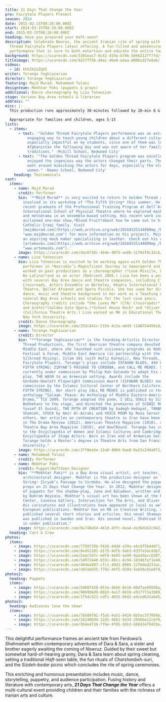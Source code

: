 ```yaml
---
title: 21 Days That Change the Year
pre: Fairytale Players Present
season: 2014
date: 2015-02-15T08:26:00.000Z
start: 2014-03-15T08:26:00.000Z
end: 2015-03-15T08:26:00.000Z
heading: Have you prepared your Haft-seen?
description: Celebrate Nowruz, the ancient Iranian rite of spring with Golden
  Thread Fairytale Players latest offering. A fun-filled and adventurous
  performance that is sure to both entertain and educate the entire family!
background: https://ucarecdn.com/3301eac7-0c42-419a-b746-5666212ff7fd/-/crop/2395x1402/0,0/-/preview/
titleimage: https://ucarecdn.com/9257ff56-d4ac-4ba0-adaa-d00bcd2fe8ab/-/crop/640x453/0,25/-/preview/
videos:
  - id: khGZkZaZqOI
writer: Torange Yeghiazarian
director: Torange Yeghiazarian
featuring: Majd Murad, Mohammad Talani
designteam: Mokhtar Paki (puppets & props)
additional: Dance choreography by Lisa Tateosian
stage: Various Bay Area schools & libraries
address: ""
misc: |-
  This production runs approximately 30-minutes followed by 20-min Q & A session

  Appropriate for families and children, ages 5-15
lists:
  - items:
      - text: '"Golden Thread Fairytale Players performance was an extremely fun and
          engaging way to teach young children about a different culture. It was
          especially impactful on my students, since one of them was leaving for
          Afghanistan the following day and was not aware of her family
          traditions." -McGill School, Redwood City'
      - text: '"The Golden Thread Fairytale Players program was excellent. The students
          enjoyed the ingenious way the actors changed their parts. The kids
          went around mimicking the actors for days, especially the older
          woman." -Hawes School, Redwood City'
    heading: Testimonials
cast:
  items:
    - name: Majd Murad
      credit: Performer
      bio: '**Majd Murad** is very excited to return to Golden Thread after being
        involved in its workshop of *The Fifth String* this summer. He is a
        recent graduate of the Professional Training Program at Dell’Arte
        International School of Physical Theatre where he explored mask, clown,
        and melodrama in an ensemble-based setting. His recent work includes an
        acclaimed one-man show,*Blood Fruit*about how he came out to his
        Catholic-Iraqi family. Visit
        [majdmurad.com](https://web.archive.org/web/20160325144809mp_/http://www.majdmurad.com/
        "www.majdmurad.com") for more information on his projects. Majd is also
        an aspiring mask maker specializing in leather. Check out his work on
        [artemasks.com](https://web.archive.org/web/20160325144809mp_/http://www.artemasks.com/
        "www.artemasks.com").'
      image: https://ucarecdn.com/dac6728c-4b4e-40fd-ae8b-31f6df0c35c6/
    - name: Lisa Tateosian
      bio: Lisa Tateosian is excited to be working again with Golden Thread. She was a
        performer in *Nasrudin’s Magnificent Journey to Samarqan*d and has
        worked on past productions as a choreographer (*Love Missile, Learn to
        Be Latina)*and as an actor (ReOrient 2004.) Lisa has been a performer
        with several Bay Area dance and theatre companies, including CTA/
        Crossroads, Actors Ensemble in Berkeley, Khadra International Dance
        Theatre, Ballet Afsaneh and Opera Piccola. She has used her diverse
        dance, music and theatre background in her work as a Teaching Artist at
        several Bay Area schools and studios for the last nine years.
        Choreography credits include *She Loves Me* (CTA/ Crossroads)*, Hansel
        and Gretel*(Golden Gate Opera,)*School House Rock* and *Oliver!*
        (California Theatre Arts.) Lisa earned an MA in Educational Theatre at
        New York University.
      credit: Dance Choreography
      image: https://ucarecdn.com/253c841c-2154-4c2a-a649-11487544561d/
    - name: Torange Yeghiazarian
      credit: Director
      bio: "**Torange Yeghiazarian** is the Founding Artistic Director of Golden
        Thread Productions, the first American theatre company devoted to the
        Middle East, where she launched such visionary programs as ReOrient
        Festival & Forum, Middle East America (in partnership with the Lark and
        Silkroad Rising), Islam 101 (with Hafiz Karmali), New Threads, and the
        Fairytale Players. Torange’s plays include ISFAHAN BLUES, 444 DAYS, THE
        FIFTH STRING: ZIRYAB’S PASSAGE TO CORDOBA, and CALL ME MEHDI. She is
        currently under commission by Philip Kan Gotanda to adapt his seminal
        play, THE WASH to an Armenian setting. Awards include the
        Gerbode-Hewlett Playwright Commission Award (ISFAHAN BLUES) and a
        commission by the Islamic Cultural Center of Northern California (THE
        FIFTH STRING). Her short play CALL ME MEHDI is published in the
        anthology “Salaam. Peace: An Anthology of Middle Eastern-American
        Drama,” TCG 2009. Torange adapted the poem, I SELL SOULS by Simin
        Behbehani to the stage, and directed the premieres of SCENIC ROUTES by
        Yussef El Guindi, THE MYTH OF CREATION by Sadegh Hedayat, TAMAM by Betty
        Shamieh, STUCK by Amir Al-Azraki and VOICE ROOM by Reza Soroor, amongst
        others. Her articles on contemporary theatre in Iran have been published
        in The Drama Review (2012), American Theatre Magazine (2010), and
        Theatre Bay Area Magazine (2010), and HowlRound. Torange has contributed
        to the Encyclopedia of Women and Islamic Cultures and Cambridge World
        Encyclopedia of Stage Actors. Born in Iran and of Armenian heritage,
        Torange holds a Master’s degree in Theatre Arts from San Francisco State
        University."
      image: https://ucarecdn.com/37f0ee6e-32a0-4004-8ae8-0a23c2d4a071/
    - name: Mohammad Talani
      credit: Performer
    - name: Mokhtar Paki
      credit: Puppet/HaftSeen Designer
      bio: "**Mokhtar Paki** is a Bay Area visual artist, art teacher, and sometimes
        architectural designer. Mokhtar is the production designer on The Fifth
        String: Ziryab’s Passage to Cordoba. He also designed the puppets and
        props on 21 Days that Change the Year. In 2012, Mokhtar designed dozens
        of puppets for the shadow-play, Jana and Baladoor, written and directed
        by Bahram Beyzaie. Mokhtar’s visual art has been shown at the Persian
        Center, Canessa Gallery, Intersection for The Arts, and Oliver Gallery.
        His caricatures and illustrations have appeared in local as well as
        European publications. Mokhtar has an MA in Creative Writing, and has
        published several short stories and articles. His novel Shamayel-e-Mana
        was published in Sweden and Iran. His second novel, Shahrzad the Silent
        in under publication."
      image: https://ucarecdn.com/0a748e54-461d-43fc-8ea4-da36da52c942/
  heading: Cast & Crew
photos:
  items:
    - image: https://ucarecdn.com/7750735b-5616-4dd4-a39a-e6c8f5b448f1/
    - image: https://ucarecdn.com/0e451201-d175-4dfb-9ab3-833fa3ec43b7/
    - image: https://ucarecdn.com/2aec5d7c-e9fd-4e03-aa90-9aaddacc628f/
    - image: https://ucarecdn.com/54972440-833c-49cc-8c94-18346fef1e40/
    - image: https://ucarecdn.com/4046a987-cfc1-49d3-8905-12f6dad233ac/
    - image: https://ucarecdn.com/a97abb55-7792-44f5-9394-5eb50c61e87d/
photos2:
  heading: Puppets
  items:
    - image: https://ucarecdn.com/5408f438-853a-46b6-8e16-08d7ee89958a/-/crop/421x625/19,15/-/preview/
    - image: https://ucarecdn.com/906996d9-06b3-4a17-8410-e91f773a3989/-/crop/408x639/20,1/-/preview/
    - image: https://ucarecdn.com/1f5dc521-cdf1-4655-8642-edced631a645/
photos3:
  heading: Audiences love the show!
  items:
    - image: https://ucarecdn.com/7bb89701-f5a5-4a51-8429-6b5ac3f7894b/
    - image: https://ucarecdn.com/26140b94-32d1-4662-8d34-2056be12cbf0/
    - image: https://ucarecdn.com/954e4f26-ff6e-4f85-9263-b88434f9433e/
---
```

This delightful performance frames an ancient tale from Ferdowsi’s *Shahnameh* within contemporary adventures of Dara & Sara, a sister and brother eagerly awaiting the coming of *Nowruz*. Guided by their sweet but somewhat hard-of-hearing granny, Dara & Sara learn about spring cleaning, setting a traditional *Haft-seen* table, the fun rituals of *Charshanbeh-suri*, and the *Sizdeh-bedar* picnic which concludes the rite of spring ceremonies. 

This enriching and humorous presentation includes music, dance, storytelling, puppetry, and audience participation. Fusing history and literature with contemporary arts, ***21 Days That Change the Year*** offers a multi-cultural event providing children and their families with the richness of Iranian arts and culture.